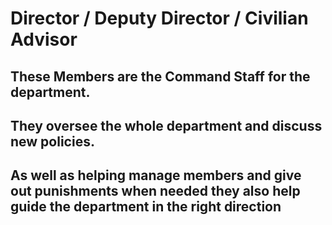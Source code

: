 # Director / Deputy Director / Civilian Advisor

## These Members are the Command Staff for the department.

## They oversee the whole department and discuss new policies. 

## As well as helping manage members and give out punishments when needed they also help guide the department in the right direction